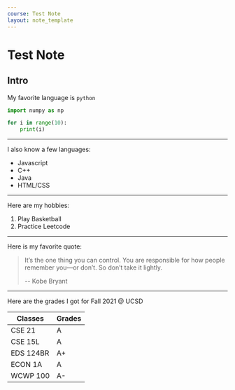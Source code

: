 ```yaml
---
course: Test Note
layout: note_template
---
```


#  Test Note

## Intro

My favorite language is `python`

```py
import numpy as np

for i in range(10):
    print(i)
```

***

I also know a few languages:
- Javascript
- C++
- Java
- HTML/CSS

***

Here are my hobbies:
1. Play Basketball
2. Practice Leetcode

***

Here is my favorite quote:

> It’s the one thing you can control. You are responsible for how people remember you—or don’t. So don’t take it lightly.
>
> -- Kobe Bryant

***

Here are the grades I got for Fall 2021 @ UCSD

| Classes | Grades |
| -- | -- |
| CSE 21 | A |
| CSE 15L | A |
| EDS 124BR | A+ |
| ECON 1A | A |
| WCWP 100 | A- |
